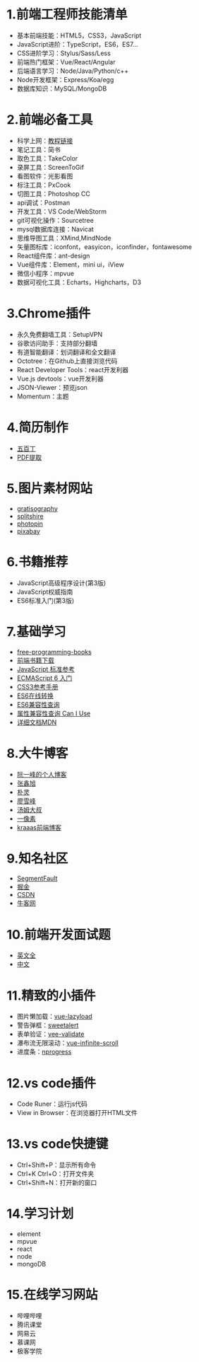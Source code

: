 
# 1.前端工程师技能清单
- 基本前端技能：HTML5，CSS3，JavaScript
- JavaScript进阶：TypeScript，ES6，ES7...
- CSS进阶学习：Stylus/Sass/Less
- 前端热门框架：Vue/React/Angular
- 后端语言学习：Node/Java/Python/c++
- Node开发框架：Express/Koa/egg
- 数据库知识：MySQL/MongoDB

# 2.前端必备工具
- 科学上网：[教程链接](https://github.com/Alvin9999/new-pac/wiki/%E8%87%AA%E5%BB%BAss%E6%9C%8D%E5%8A%A1%E5%99%A8%E6%95%99%E7%A8%8B)
- 笔记工具：简书
- 取色工具：TakeColor
- 录屏工具：ScreenToGif
- 看图软件：光影看图
- 标注工具：PxCook 
- 切图工具：Photoshop CC
- api调试：Postman
- 开发工具：VS Code/WebStorm
- git可视化操作：Sourcetree
- mysql数据库连接：Navicat
- 思维导图工具：XMind,MindNode
- 矢量图标库：iconfont，easyicon，iconfinder，fontawesome
- React组件库：ant-design
- Vue组件库：Element，mini ui，iView
- 微信小程序：mpvue
- 数据可视化工具：Echarts，Highcharts，D3

# 3.Chrome插件
- 永久免费翻墙工具：SetupVPN
- 谷歌访问助手：支持部分翻墙
- 有道智能翻译：划词翻译和全文翻译
- Octotree：在Github上直接浏览代码 
- React Developer Tools：react开发利器
- Vue.js devtools：vue开发利器
- JSON-Viewer：预览json
- Momentum：主题

# 4.简历制作
- [五百丁](http://www.500d.me/)
- [PDF提取](http://www.pdfdo.com/pdf-extract-page.aspx)


# 5.图片素材网站
- [gratisography](https://gratisography.com)
- [splitshire](https://www.splitshire.com/)
- [photopin](http://photopin.com/)
- [pixabay](https://pixabay.com/)

# 6.书籍推荐
- JavaScript高级程序设计(第3版)
- JavaScript权威指南
- ES6标准入门(第3版)

# 7.基础学习
- [free-programming-books](https://github.com/EbookFoundation/free-programming-books/blob/master/free-programming-books-zh.md)
- [前端书籍下载](http://udn.yyuap.com/thread-55039-1-1.html)
- [JavaScript 标准参考](http://javascript.ruanyifeng.com/) 
- [ECMAScript 6 入门](http://es6.ruanyifeng.com/) 
- [CSS3参考手册](http://css.cuishifeng.cn/)
- [ES6在线转换](https://babeljs.io/repl/#?babili=false&evaluate=false&lineWrap=true&presets=es2015&targets=&browsers=&builtIns=false&debug=false&code_lz=LAKCA)
- [ES6兼容性查询](https://kangax.github.io/compat-table/es6/)
- [属性兼容性查询 Can I Use](https://caniuse.com/)
- [详细文档MDN](https://developer.mozilla.org/en-US/)

# 8.大牛博客
- [阮一峰的个人博客](http://www.ruanyifeng.com/blog/)
- [张鑫旭](http://www.zhangxinxu.com/wordpress/)
- [朴灵](https://github.com/JacksonTian/fks) 
- [廖雪峰](http://www.liaoxuefeng.com/) 
- [汤姆大叔](http://www.cnblogs.com/TomXu/archive/2011/12/15/2288411.html)
- [一像素](http://www.cnblogs.com/onepixel/p/7021506.html)
- [kraaas前端博客](https://segmentfault.com/blog/kraaas)

# 9.知名社区
- [SegmentFault](https://www.sogou.com/link?url=LeoKdSZoUyArXzaS37hO6RrhaNvev1EVreaVHN88tHY.&query=segmentFault)
- [掘金](https://juejin.im/)
- [CSDN](https://www.csdn.net/nav/web)
- [牛客网](https://www.nowcoder.com/2646659)

# 10.前端开发面试题
- [英文全](https://github.com/h5bp/Front-end-Developer-Interview-Questions)
- [中文]( https://github.com/markyun/My-blog/tree/master/Front-end-Developer-Questions/Question)

# 11.精致的小插件
- 图片懒加载：[vue-lazyload](https://github.com/hilongjw/vue-lazyload)
- 警告弹框：[sweetalert](https://github.com/t4t5/sweetalert)
- 表单验证：[vee-validate](https://github.com/baianat/vee-validate)
- 瀑布流无限滚动：[vue-infinite-scroll](https://github.com/ElemeFE/vue-infinite-scroll)
- 进度条：[nprogress](https://github.com/rstacruz/nprogress/)

# 12.vs code插件
- Code Runer：运行js代码
- View in Browser：在浏览器打开HTML文件

# 13.vs code快捷键
- Ctrl+Shift+P：显示所有命令
- Ctrl+K Ctrl+O：打开文件夹
- Ctrl+Shift+N：打开新的窗口

# 14.学习计划
- element
- mpvue
- react
- node
- mongoDB

# 15.在线学习网站
- 哔哩哔哩
- 腾讯课堂
- 网易云
- 慕课网
- 极客学院